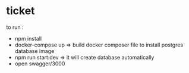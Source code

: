 # ticket
 to run :
 - npm install 
 - docker-compose up => build docker composer file to install postgres database image
 - npm run start:dev => it will create database automatically 
 - open swagger/3000
